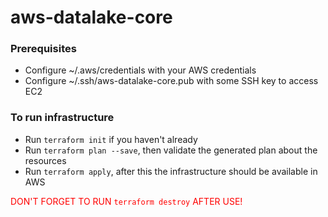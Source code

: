 # aws-datalake-core

### Prerequisites

- Configure ~/.aws/credentials with your AWS credentials
- Configure ~/.ssh/aws-datalake-core.pub with some SSH key to access EC2

### To run infrastructure

- Run `terraform init` if you haven't already
- Run `terraform plan --save`, then validate the generated plan about the resources
- Run `terraform apply`, after this the infrastructure should be available in AWS

<span style="color:red">DON'T FORGET TO RUN `terraform destroy` AFTER USE!</span>
